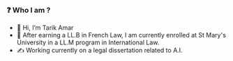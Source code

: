 ### ❓ Who I am ? 
- 👋 Hi, I’m Tarik Amar
- 🌱 After earning a LL.B in French Law, I am currently enrolled at St Mary's University in a LL.M program in International Law. 
- ✍️ Working currently on a legal dissertation related to A.I.


  

<!---
tarikamar/tarikamar is a ✨ special ✨ repository because its `README.md` (this file) appears on your GitHub profile.
You can click the Preview link to take a look at your changes.
--->
